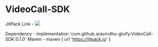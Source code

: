 # VideoCall-SDK

JitPack Link - [![](https://jitpack.io/v/aravindhu-gloify/VideoCall-SDK.svg)](https://jitpack.io/#aravindhu-gloify/VideoCall-SDK)

Dependency - implementation 'com.github.aravindhu-gloify:VideoCall-SDK:0.1.0'
Maven - maven { url 'https://jitpack.io' }
